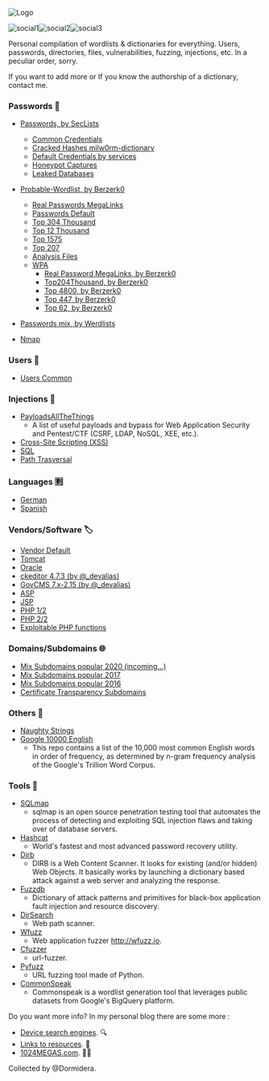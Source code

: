 ![Logo](https://github.com/Dormidera/WordList-Compendium/blob/master/wordlistcompendiumlogo.png)

![social1](https://img.shields.io/github/followers/Dormidera?label=follow&style=social)![social2](https://img.shields.io/github/stars/Dormidera/WordList-Compendium?style=social)![social3](https://img.shields.io/twitter/follow/Dormidera?style=social)

Personal compilation of wordlists & dictionaries for everything. Users, passwords, directories, files, vulnerabilities, fuzzing, injections, etc. In a peculiar order, sorry.

If you want to add more or If you know the authorship of a dictionary, contact me.

### Passwords :key:
* [Passwords, by SecLists](https://github.com/danielmiessler/SecLists/tree/master/Passwords)
  * [Common Credentials](https://github.com/danielmiessler/SecLists/tree/master/Passwords/Common-Credentials)
  * [Cracked Hashes milw0rm-dictionary](https://github.com/danielmiessler/SecLists/blob/master/Passwords/Cracked-Hashes/milw0rm-dictionary.txt)
  * [Default Credentials by services](https://github.com/danielmiessler/SecLists/tree/master/Passwords/Default-Credentials)
  * [Honeypot Captures](https://github.com/danielmiessler/SecLists/tree/master/Passwords/Honeypot-Captures)
  * [Leaked Databases](https://github.com/danielmiessler/SecLists/tree/master/Passwords/Leaked-Databases)  
* [Probable-Wordlist, by Berzerk0](https://github.com/berzerk0/Probable-Wordlists)
  * [Real Passwords MegaLinks](https://github.com/berzerk0/Probable-Wordlists/blob/master/Real-Passwords/Real-Passwords-MegaLinks.md)
  * [Passwords Default](https://github.com/berzerk0/Probable-Wordlists/blob/master/Dictionary-Style/Technical_and_Default/Password_Default_ProbWL.txt)
  * [Top 304 Thousand](https://github.com/berzerk0/Probable-Wordlists/blob/master/Real-Passwords/Top304Thousand-probable-v2.txt)
  * [Top 12 Thousand](https://github.com/berzerk0/Probable-Wordlists/blob/master/Real-Passwords/Top12Thousand-probable-v2.txt)
  * [Top 1575](https://github.com/berzerk0/Probable-Wordlists/blob/master/Real-Passwords/Top1575-probable-v2.txt)
  * [Top 207](https://github.com/berzerk0/Probable-Wordlists/blob/master/Real-Passwords/Top207-probable-v2.txt)
  * [Analysis Files](https://github.com/berzerk0/Probable-Wordlists/tree/master/Analysis-Files)  
  * [WPA]()
    * [Real Password MegaLinks, by Berzerk0](https://github.com/berzerk0/Probable-Wordlists/blob/master/Real-Passwords/WPA-Length/Real-Password-WPA-MegaLinks.md)
    * [Top204Thousand, by Berzerk0](https://github.com/berzerk0/Probable-Wordlists/blob/master/Real-Passwords/WPA-Length/Top204Thousand-WPA-probable-v2.txt)
    * [Top 4800, by Berzerk0](https://github.com/berzerk0/Probable-Wordlists/blob/master/Real-Passwords/WPA-Length/Top4800-WPA-probable-v2.txt)
    * [Top 447, by Berzerk0](https://github.com/berzerk0/Probable-Wordlists/blob/master/Real-Passwords/WPA-Length/Top447-WPA-probable-v2.txt)
    * [Top 62, by Berzerk0](https://github.com/berzerk0/Probable-Wordlists/blob/master/Real-Passwords/WPA-Length/Top62-WPA-probable-v2.txt)  

* [Passwords mix, by Werdlists](https://github.com/decal/werdlists/tree/master/passes-dicts)

* [Nmap](https://github.com/Dormidera/WordList-Compendium/blob/master/Passwords/Nmap)


### Users :busts_in_silhouette: 	
  * [Users Common](https://github.com/Dormidera/WordList-Compendium/blob/master/Users/Users%20Common)  
 
### Injections :syringe:
  * [PayloadsAllTheThings](https://github.com/swisskyrepo/PayloadsAllTheThings)
     * A list of useful payloads and bypass for Web Application Security and Pentest/CTF (CSRF, LDAP, NoSQL, XEE, etc.).
  * [Cross-Site Scripting (XSS)](https://github.com/Dormidera/WordList-Compendium/blob/master/Injections/Cross-Site%20Scripting%20(XSS))  
  * [SQL](https://github.com/Dormidera/WordList-Compendium/blob/master/Injections/SQL)  
  * [Path Trasversal](https://github.com/Dormidera/WordList-Compendium/blob/master/Injections/PathTrasversal)  

### Languages :u5272:
  * [German](https://github.com/Dormidera/WordList-Compendium/blob/master/Languages/German)  
  * [Spanish](https://github.com/Dormidera/WordList-Compendium/blob/master/Languages/Spanish)   
  
### Vendors/Software :label:
  * [Vendor Default](https://github.com/decal/werdlists/blob/master/passes-dicts/vendor-default-passwords.csv)  
  * [Tomcat](https://github.com/Dormidera/WordList-Compendium/blob/master/Software/Tomcat%20(user:password))  
  * [Oracle](https://github.com/Dormidera/WordList-Compendium/blob/master/Software/Oracle%20(user:password)) 
  * [ckeditor 4.7.3 (by @_devalias)](https://github.com/Dormidera/WordList-Compendium/blob/master/Software/ckeditor%204.7.3%20(by%20%40_devalias))
  * [GovCMS 7.x-2.15 (by @_devalias)](https://github.com/Dormidera/WordList-Compendium/blob/master/Software/GovCMS%207.x-2.15%20(by%20%40_devalias))
  * [ASP](https://github.com/Dormidera/WordList-Compendium/blob/master/Software/ASP)
  * [JSP](https://github.com/Dormidera/WordList-Compendium/blob/master/Software/JSP)
  * [PHP 1/2](https://github.com/Dormidera/WordList-Compendium/blob/master/Software/PHP%201to2)
  * [PHP 2/2](https://github.com/Dormidera/WordList-Compendium/blob/master/Software/PHP%202to2)
  * [Exploitable PHP functions](https://stackoverflow.com/questions/3115559/exploitable-php-functions)

### Domains/Subdomains :globe_with_meridians: 	
 * [Mix Subdomains popular 2020 (incoming...)](https://github.com/bitquark/dnspop)
 * [Mix Subdomains popular 2017](https://github.com/skooch/subpop-results/tree/master/20170128)
 * [Mix Subdomains popular 2016](https://github.com/bitquark/dnspop/tree/master/results)
 * [Certificate Transparency Subdomains](https://github.com/internetwache/CT_subdomains)

### Others :bookmark_tabs:
 * [Naughty Strings](https://github.com/minimaxir/big-list-of-naughty-strings)
 * [Google 10000 English](https://github.com/first20hours/google-10000-english)
   * This repo contains a list of the 10,000 most common English words in order of frequency, as determined by n-gram frequency analysis of the Google's Trillion Word Corpus. 
 
### Tools :hammer:
* [SQLmap](https://github.com/sqlmapproject/sqlmap)
  * sqlmap is an open source penetration testing tool that automates the process of detecting and exploiting SQL injection flaws and taking over of database servers.
* [Hashcat](https://github.com/hashcat/hashcat)
  * World's fastest and most advanced password recovery utility.
* [Dirb](https://github.com/Dormidera/WordList-Compendium/tree/master/Tools/Dirb)
  * DIRB is a Web Content Scanner. It looks for existing (and/or hidden) Web Objects. It basically works by launching a dictionary based attack against a web server and analyzing the response.
* [Fuzzdb](https://github.com/Dormidera/WordList-Compendium/tree/master/Tools/Fuzzdb)
  * Dictionary of attack patterns and primitives for black-box application fault injection and resource discovery.
* [DirSearch](https://github.com/Dormidera/WordList-Compendium/tree/master/Tools/DirSearch)
  * Web path scanner.
* [Wfuzz](https://github.com/Dormidera/WordList-Compendium/tree/master/Tools/Wfuzz)
  * Web application fuzzer http://wfuzz.io.
* [Cfuzzer](https://github.com/Dormidera/WordList-Compendium/tree/master/Tools/Cfuzzer)
  * url-fuzzer.
* [Pyfuzz](https://github.com/Dormidera/WordList-Compendium/tree/master/Tools/Pyfuzz)
  * URL fuzzing tool made of Python.
* [CommonSpeak](https://github.com/pentester-io/commonspeak)
  * Commonspeak is a wordlist generation tool that leverages public datasets from Google's BigQuery platform.


Do you want more info? In my personal blog there are some more :
  * [Device search engines](https://www.1024megas.com/search-engines). :mag:
  * [Links to resources](https://www.1024megas.com/resources). :link:
  * [1024MEGAS.com](https://www.1024megas.com). :man_technologist:


Collected by @Dormidera. 
